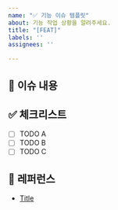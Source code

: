 ```yaml
---
name: "✅ 기능 이슈 템플릿"
about: 기능 작업 상황을 알려주세요.
title: "[FEAT]"
labels: ''
assignees: ''

---
```


## 📄 이슈 내용

<!--- 기능에 대한 요약 설명을 작성해 주세요. -->

## ✅ 체크리스트

- [ ] TODO A
- [ ] TODO B
- [ ] TODO C

## 📍 레퍼런스

- [Title](https://...)
